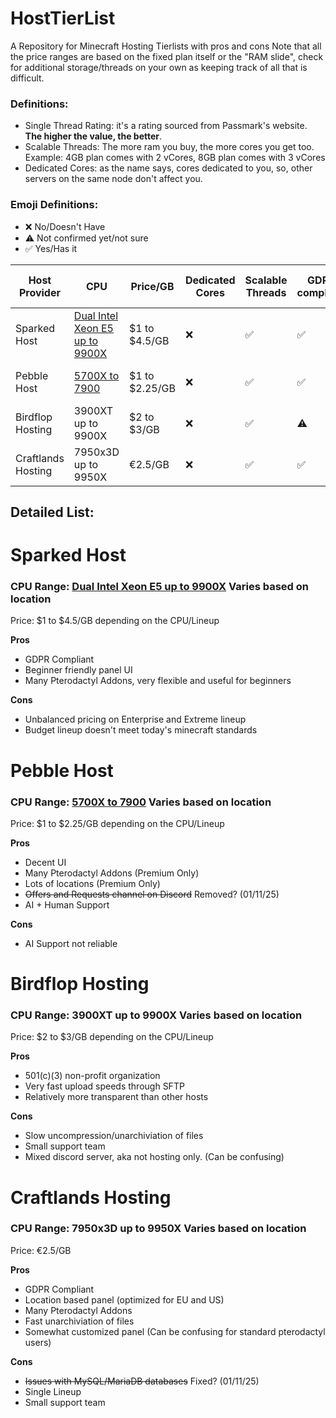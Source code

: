 # HostTierList
A Repository for Minecraft Hosting Tierlists with pros and cons
Note that all the price ranges are based on the fixed plan itself or the "RAM slide", check for additional storage/threads on your own as keeping track of all that is difficult.

### Definitions:
- Single Thread Rating: it's a rating sourced from Passmark's website. **The higher the value, the better**.
- Scalable Threads: The more ram you buy, the more cores you get too. Example: 4GB plan comes with 2 vCores, 8GB plan comes with 3 vCores
- Dedicated Cores: as the name says, cores dedicated to you, so, other servers on the same node don't affect you.

### Emoji Definitions:
- ❌ No/Doesn't Have
- ⚠️ Not confirmed yet/not sure
- ✅ Yes/Has it

|Host Provider| CPU | Price/GB | Dedicated Cores | Scalable Threads | GDPR compliant | Single Thread Rating | Notes |
|---          |---  |---       |---              |---               | ---            |---                   |---    |
|Sparked Host | [Dual Intel Xeon E5 up to 9900X](https://sparkedhost.com/game-server-hosting/features/hardware-and-locations/) | $1 to $4.5/GB | ❌ | ✅ | ✅ | 2042 to 4675 | - |
|Pebble Host  | [5700X to 7900](https://pebblehost.com/specs) | $1 to $2.25/GB | ❌ | ✅ | ✅ | 3386 to 4128 | -  |
|Birdflop Hosting  | 3900XT up to 9900X | $2 to $3/GB | ❌ | ✅ | ⚠️ | 2742 to 4675 | 501(c)(3) non-profit organization  | - |
|Craftlands Hosting  | 7950x3D up to 9950X | €2.5/GB | ❌ | ✅ | ✅ | 4733 | -  |

## Detailed List:

# Sparked Host
### CPU Range: [Dual Intel Xeon E5 up to 9900X](https://sparkedhost.com/game-server-hosting/features/hardware-and-locations/) Varies based on location
Price: $1 to $4.5/GB depending on the CPU/Lineup

**Pros**
- GDPR Compliant
- Beginner friendly panel UI
- Many Pterodactyl Addons, very flexible and useful for beginners

**Cons**
- Unbalanced pricing on Enterprise and Extreme lineup
- Budget lineup doesn't meet today's minecraft standards

# Pebble Host
### CPU Range: [5700X to 7900](https://pebblehost.com/specs) Varies based on location
Price: $1 to $2.25/GB depending on the CPU/Lineup

**Pros**
- Decent UI
- Many Pterodactyl Addons (Premium Only)
- Lots of locations (Premium Only)
- ~~Offers and Requests channel on Discord~~ Removed? (01/11/25)
- AI + Human Support

**Cons**
- AI Support not reliable

# Birdflop Hosting
### CPU Range: 3900XT up to 9900X Varies based on location
Price: $2 to $3/GB depending on the CPU/Lineup

**Pros**
- 501(c)(3) non-profit organization
- Very fast upload speeds through SFTP
- Relatively more transparent than other hosts

**Cons**
- Slow uncompression/unarchiviation of files
- Small support team
- Mixed discord server, aka not hosting only. (Can be confusing)

# Craftlands Hosting
### CPU Range: 7950x3D up to 9950X Varies based on location
Price: €2.5/GB

**Pros**
- GDPR Compliant
- Location based panel (optimized for EU and US)
- Many Pterodactyl Addons
- Fast unarchiviation of files
- Somewhat customized panel (Can be confusing for standard pterodactyl users)

**Cons**
- ~~Issues with MySQL/MariaDB databases~~ Fixed? (01/11/25)
- Single Lineup
- Small support team

